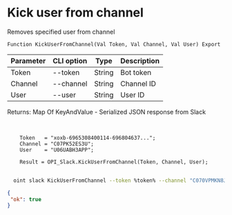 ﻿---
sidebar_position: 8
---

# Kick user from channel
 Removes specified user from channel



`Function KickUserFromChannel(Val Token, Val Channel, Val User) Export`

  | Parameter | CLI option | Type | Description |
  |-|-|-|-|
  | Token | --token | String | Bot token |
  | Channel | --channel | String | Channel ID |
  | User | --user | String | User ID |

  
  Returns:  Map Of KeyAndValue - Serialized JSON response from Slack

<br/>




```bsl title="Code example"
    Token   = "xoxb-6965308400114-696804637...";
    Channel = "C07PK52ES3U";
    User    = "U06UABH3APP";

    Result = OPI_Slack.KickUserFromChannel(Token, Channel, User);
```



```sh title="CLI command example"
    
  oint slack KickUserFromChannel --token %token% --channel "C070VPMKN8J" --user "U06UG1CAYH2"

```

```json title="Result"
{
 "ok": true
}
```
